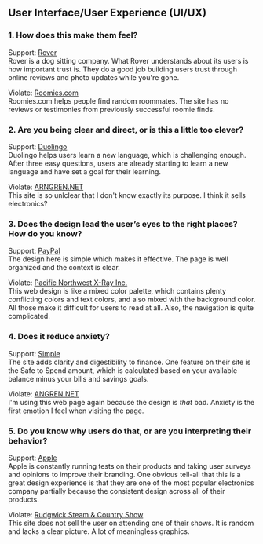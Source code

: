 ## User Interface/User Experience (UI/UX)

### 1. How does this make them feel?

Support: [Rover](https://www.rover.com/)<br/>
Rover is a dog sitting company. What Rover understands about its users is how important trust is. They do a good job building users trust through online reviews and photo updates while you're gone.

Violate: [Roomies.com](https://www.roomies.com/)<br/>
Roomies.com helps people find random roommates. The site has no reviews or testimonies from previously successful roomie finds.

### 2. Are you being clear and direct, or is this a little too clever?

Support: [Duolingo](https://www.duolingo.com/)<br/>
Duolingo helps users learn a new language, which is challenging enough. After three easy questions, users are already starting to learn a new language and have set a goal for their learning.

Violate: [ARNGREN.NET](https://websitesfromhell.net/view/arngren.net-8/)<br/>
This site is so unlclear that I don't know exactly its purpose. I think it sells electronics?


### 3. Does the design lead the user’s eyes to the right places? How do you know?

Support: [PayPal](https://www.paypal.com/us/home)<br/>
The design here is simple which makes it effective. The page is well organized and the context is clear.

Violate: [Pacific Northwest X-Ray Inc.](http://www.pnwx.com/)<br/>
This web design is like a mixed color palette, which contains plenty conflicting colors and text colors, and also mixed with the background color. All those make it difficult for users to read at all. Also, the navigation is quite complicated.

### 4. Does it reduce anxiety?

Support: [Simple](https://www.simple.com)<br/>
The site adds clarity and digestibility to finance. One feature on their site is the Safe to Spend amount, which is calculated based on your available balance minus your bills and savings goals.

Violate: [ANGREN.NET](https://websitesfromhell.net/view/arngren.net-8/)<br/>
I'm using this web page again because the design is _that_ bad. Anxiety is the first emotion I feel when visiting the page.

### 5. Do you know why users do that, or are you interpreting their behavior?

Support: [Apple](https://www.apple.com/)<br/>
Apple is constantly running tests on their products and taking user surveys and opinions to improve their branding. One obvious tell-all that this is a great design experience is that they are one of the most popular electronics company partially because the consistent design across all of their products.

Violate: [Rudgwick Steam & Country Show](http://www.rudgwicksteamshow.co.uk)<br/>
This site does not sell the user on attending one of their shows. It is random and lacks a clear picture. A lot of meaningless graphics.

